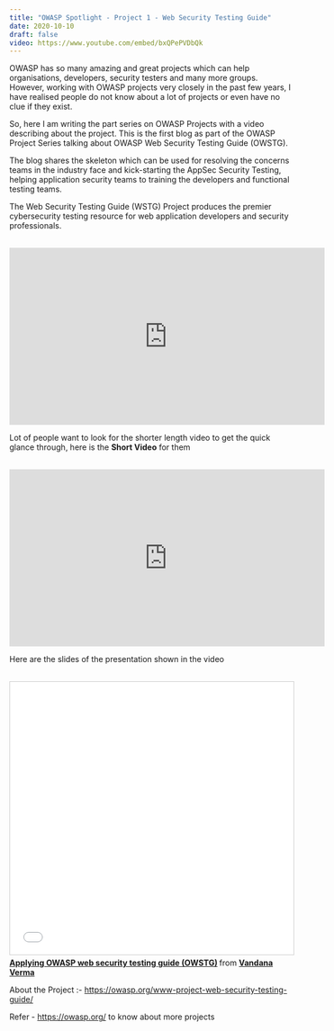 ```yaml
---
title: "OWASP Spotlight - Project 1 - Web Security Testing Guide"
date: 2020-10-10
draft: false
video: https://www.youtube.com/embed/bxQPePVDbQk
---
```


OWASP has so many amazing and great projects which can help organisations, developers, security testers and many more groups. However, working with OWASP projects very closely in the past few years, I have realised people do not know about a lot of projects or even have no clue if they exist.

So, here I am writing the part series on OWASP Projects with a video describing about the project. This is the first blog as part of the OWASP Project Series talking about OWASP Web Security Testing Guide (OWSTG).

The blog shares the skeleton which can be used for resolving the concerns teams in the industry face and kick-starting the AppSec Security Testing, helping application security teams to training the developers and functional testing teams. 

The Web Security Testing Guide (WSTG) Project produces the premier cybersecurity testing resource for web application developers and security professionals.

</br>

<iframe width="560" height="315" src="https://www.youtube.com/embed/bxQPePVDbQk" frameborder="0" allow="accelerometer; autoplay; clipboard-write; encrypted-media; gyroscope; picture-in-picture" allowfullscreen></iframe>

Lot of people want to look for the shorter length video to get the quick glance through, here is the **Short Video** for them

</br>

<iframe width="560" height="315" src="https://www.youtube.com/embed/Q_FdZ07e8Kg" frameborder="0" allow="accelerometer; autoplay; clipboard-write; encrypted-media; gyroscope; picture-in-picture" allowfullscreen></iframe>

</br>

Here are the slides of the presentation shown in the video

</br>

<iframe src="//www.slideshare.net/slideshow/embed_code/key/23Zp8TQLi9XR1h" width="595" height="485" frameborder="0" marginwidth="0" marginheight="0" scrolling="no" style="border:1px solid #CCC; border-width:1px; margin-bottom:5px; max-width: 100%;" allowfullscreen> </iframe> <div style="margin-bottom:5px"> <strong> <a href="//www.slideshare.net/VandanaVerma24/applying-owasp-web-security-testing-guide-owstg" title="Applying OWASP web security testing guide (OWSTG)" target="_blank">Applying OWASP web security testing guide (OWSTG)</a> </strong> from <strong><a href="https://www.slideshare.net/VandanaVerma24" target="_blank">Vandana Verma</a></strong> </div>

About the Project :- https://owasp.org/www-project-web-security-testing-guide/


Refer - https://owasp.org/ to know about more projects
